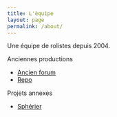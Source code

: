 ```yaml
---
title: L'équipe
layout: page
permalink: /about/
---
```

Une équipe de rolistes depuis 2004.

Anciennes productions 
* [Ancien forum](http://de-dale.go-board.com/)
* [Repo](https://drive.google.com/open?id=1b3sqRj3sHtN2Ovugs0sp6UZnxx2LDYis)

Projets annexes 
* [Sphérier](https://de-dale.github.io/spherier)

